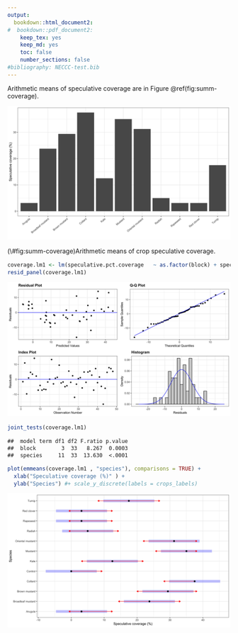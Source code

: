 ```yaml
---
output: 
  bookdown::html_document2: 
#  bookdown::pdf_document2:
    keep_tex: yes
    keep_md: yes
    toc: false
    number_sections: false
#bibliography: NECCC-test.bib
---
```






Arithmetic means of speculative coverage are in Figure \@ref(fig:summ-coverage).  
<div class="figure">
<img src="hypothesis-2-comparable-coverage_files/figure-html/summ-coverage-1.jpeg" alt="Arithmetic means of crop speculative coverage."  />
<p class="caption">(\#fig:summ-coverage)Arithmetic means of crop speculative coverage.</p>
</div>

```r
coverage.lm1 <- lm(speculative.pct.coverage   ~ as.factor(block) + species , data = coverage)
resid_panel(coverage.lm1)
```

![](hypothesis-2-comparable-coverage_files/figure-html/unnamed-chunk-2-1.jpeg)<!-- -->

```r
joint_tests(coverage.lm1)
```

```
##  model term df1 df2 F.ratio p.value
##  block        3  33   8.267  0.0003
##  species     11  33  13.630  <.0001
```


```r
plot(emmeans(coverage.lm1 , "species"), comparisons = TRUE) + 
  xlab("Speculative coverage (%)" ) +
  ylab("Species") #+ scale_y_discrete(labels = crops_labels)
```

![](hypothesis-2-comparable-coverage_files/figure-html/unnamed-chunk-3-1.jpeg)<!-- -->
